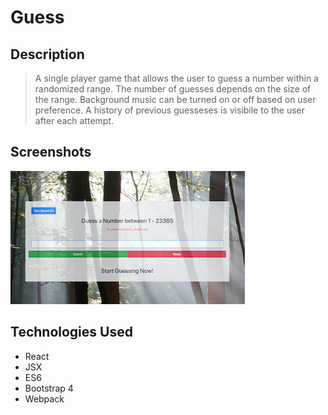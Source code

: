 # Guess

## Description
> A single player game that allows the user to guess a number within a randomized range. The number of guesses depends on the size of the range. Background music can be turned on or off based on user preference. A history of previous guesseses is visibile to the user after each attempt.

## Screenshots

![alt text](dist/assets/react-guess-game.png "Guessing Game Home Page")

## Technologies Used
- React
- JSX
- ES6
- Bootstrap 4
- Webpack


